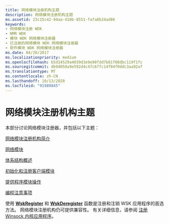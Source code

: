 ```yaml
---
title: 网络模块注册机构主题
description: 网络模块注册机构主题
ms.assetid: 23c15c42-94aa-410b-8551-fafa8b24ad86
keywords:
- 网络模块注册 WDK
- NMR WDK
- 模块 WDK 网络模块注册器
- 已注册的网络模块 WDK 网络模块注册器
- 软件模块 WDK 网络模块注册器
ms.date: 04/20/2017
ms.localizationpriority: medium
ms.openlocfilehash: b5d14529a4039d3e9e98fdd7b81f08dbc119f1fc
ms.sourcegitcommit: db9d058a9e592d4c47c67fc14f04f0ddc3aa92af
ms.translationtype: MT
ms.contentlocale: zh-CN
ms.lasthandoff: 10/13/2020
ms.locfileid: "91989845"
---
```

# <a name="network-module-registrar-topics"></a>网络模块注册机构主题


本部分讨论网络模块注册器，并包括以下主题：

[网络模块注册机构简介](introduction-to-the-network-module-registrar.md)

[网络模块](network-module.md)

[体系结构概述](architecture-overview.md)

[初始化和注册客户端模块](initializing-and-registering-a-client-module.md)

[提供程序模块操作](initializing-and-registering-a-provider-module.md)

[编程注意事项](programming-considerations.md)

使用 [**WskRegister**](/windows-hardware/drivers/ddi/wsk/nf-wsk-wskregister) 和 [**WskDeregister**](/windows-hardware/drivers/ddi/wsk/nf-wsk-wskderegister) 函数是注册和注销 WSK 应用程序的首选方法。 网络模块注册机构仍可提供兼容性。 有关详细信息，请参阅 [注册 Winsock 内核应用程序](registering-a-winsock-kernel-application.md)。

 

